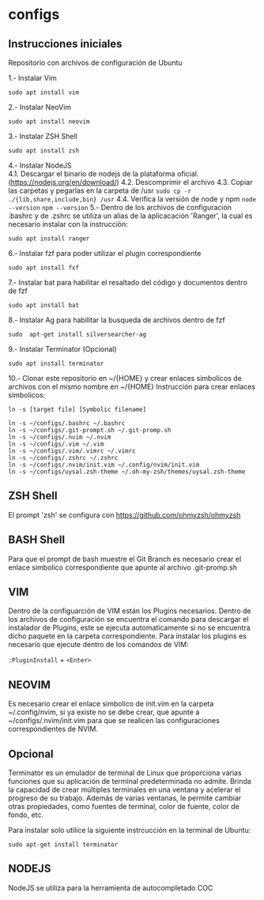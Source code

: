 # configs

## Instrucciones iniciales

Repositorio con archivos de configuración de Ubuntu 

1.- Instalar Vim
```
sudo apt install vim
```
2.- Instalar NeoVim
```
sudo apt install neovim
```
3.- Instalar ZSH Shell
```
sudo apt install zsh
```
4.- Instalar NodeJS  
  4.1. Descargar el binario de nodejs de la plataforma oficial. (https://nodejs.org/en/download/)
  4.2. Descomprimir el archivo
  4.3. Copiar las carpetas y pegarlas en la carpeta de /usr
      `sudo cp -r ./{lib,share,include,bin} /usr`
  4.4. Verifica la versión de node y npm
      `node --version`
      `npm --version`
5.- Dentro de los archivos de configuración .bashrc y de .zshrc se utiliza un alias de la aplicacación 'Ranger', la cual es necesario instalar con la instrucción:
```
sudo apt install ranger
```
6.- Instalar fzf para poder utilizar el plugin correspondiente
```
sudo apt install fxf
```
7.- Instalar bat para habilitar el resaltado del código y documentos dentro de fzf
```
sudo apt install bat
```
8.- Instalar Ag para habilitar la busqueda de archivos dentro de fzf
```
sudo  apt-get install silversearcher-ag
```
9.- Instalar Terminator (Opcional)
```
sudo apt install terminator
```

10.- Clonar este repositorio en ~/{HOME} y crear enlaces simbolicos de archivos con el mismo nombre en ~/{HOME}
Instrucción para crear enlaces simbolicos:
```
ln -s [target file] [Symbolic filename]
```
```
ln -s ~/configs/.bashrc ~/.bashrc
ln -s ~/configs/.git-prompt.sh ~/.git-promp.sh
ln -s ~/configs/.nvim ~/.nvim
ln -s ~/configs/.vim ~/.vim
ln -s ~/configs/.vim/.vimrc ~/.vimrc
ln -s ~/configs/.zshrc ~/.zshrc
ln -s ~/configs/.nvim/init.vim ~/.config/nvim/init.vim 
ln -s ~/configs/uysal.zsh-theme ~/.oh-my-zsh/themes/uysal.zsh-theme 
```
## ZSH Shell
El prompt 'zsh' se configura con https://github.com/ohmyzsh/ohmyzsh 

## BASH Shell
Para que el prompt de bash muestre el Git Branch es necesario crear el enlace simbolico correspondiente que apunte al archivo .git-promp.sh 

## VIM 
Dentro de la configuarción de VIM están los Plugins necesarios. Dentro de los archivos de configuración se encuentra el comando para descargar el instalador de Plugins, este se ejecuta automaticamente si no se encuentra dicho paquete en la carpeta correspondiente.
Para instalar los plugins es necesario que ejecute dentro de los comandos de VIM:

`:PluginInstall` + `<Enter>` 

## NEOVIM
Es necesario crear el enlace simbolico de init.vim en la carpeta ~/.config/nvim, si ya existe no se debe crear, que apunte a ~/configs/.nvim/init.vim para que se realicen las configuraciones correspondientes de NVIM.

## Opcional
Terminator es un emulador de terminal de Linux que proporciona varias funciones que su aplicación de terminal predeterminada no admite. Brinda la capacidad de crear múltiples terminales en una ventana y acelerar el progreso de su trabajo. Además de varias ventanas, le permite cambiar otras propiedades, como fuentes de terminal, color de fuente, color de fondo, etc.

Para instalar solo utilice la siguiente instrcucción en la terminal de Ubuntu:

`sudo apt-get install terminator`

## NODEJS
NodeJS se utiliza para la herramienta de autocompletado COC
